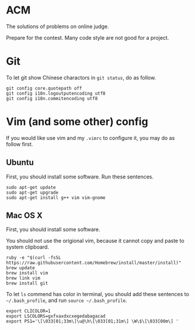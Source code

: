 # ACM

The solutions of problems on online judge.

Prepare for the contest. Many code style are not good for a project.

# Git

To let git show Chinese charactors in `git status`, do as follow.

``` shell
git config core.quotepath off
git config i18n.logoutputencoding utf8
git config i18n.commitencoding utf8
```

# Vim (and some other) config

If you would like use vim and my `.vimrc` to configure it, you may do as follow first.


## Ubuntu

First, you should install some software. Run these sentences.

``` shell
sudo apt-get update
sudo apt-get upgrade
sudo apt-get install g++ vim vim-gnome
```

## Mac OS X

First, you should install some software.

You should not use the origional vim, because it cannot copy and paste to system clipboard.

``` shell
ruby -e "$(curl -fsSL https://raw.githubusercontent.com/Homebrew/install/master/install)"
brew update
brew install vim
brew link vim 
brew install git
```

To let `ls` commend has color in terminal, you should add these sentences to `~/.bash_profile`, and run `source ~/.bash_profile`.

``` shell
export CLICOLOR=1
export LSCOLORS=gxfxaxdxcxegedabagacad
export PS1='\[\033[01;33m\]\u@\h\[\033[01;31m\] \W\$\[\033[00m\] '
```

